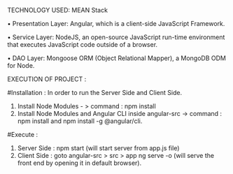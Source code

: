 TECHNOLOGY USED:  MEAN Stack

•	Presentation Layer: Angular, which is a client-side JavaScript Framework.

•	Service Layer: NodeJS, an open-source JavaScript run-time environment that executes JavaScript code outside of a browser.

•	DAO Layer: Mongoose ORM (Object Relational Mapper), a MongoDB ODM for Node.


EXECUTION OF PROJECT :

#Installation :
In order to run the Server Side and Client Side.
1. Install Node Modules - > command : npm install
2. Install Node Modules and Angular CLI inside angular-src -> command : npm install and npm install -g @angular/cli.

#Execute : 

1. Server Side : npm start (will start server from app.js file)
2. Client Side : goto angular-src > src > app ng serve -o (will serve the front end by opening it in default browser).
